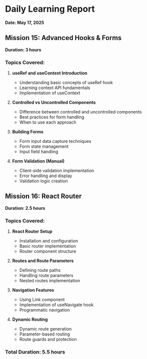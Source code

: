 # Daily Learning Report
**Date: May 17, 2025**

## Mission 15: Advanced Hooks & Forms
**Duration: 3 hours**

### Topics Covered:
1. **useRef and useContext Introduction**
   - Understanding basic concepts of useRef hook
   - Learning context API fundamentals
   - Implementation of useContext

2. **Controlled vs Uncontrolled Components**
   - Difference between controlled and uncontrolled components
   - Best practices for form handling
   - When to use each approach

3. **Building Forms**
   - Form input data capture techniques
   - Form state management
   - Input field handling

4. **Form Validation (Manual)**
   - Client-side validation implementation
   - Error handling and display
   - Validation logic creation

## Mission 16: React Router
**Duration: 2.5 hours**

### Topics Covered:
1. **React Router Setup**
   - Installation and configuration
   - Basic router implementation
   - Router component structure

2. **Routes and Route Parameters**
   - Defining route paths
   - Handling route parameters
   - Nested routes implementation

3. **Navigation Features**
   - Using Link component
   - Implementation of useNavigate hook
   - Programmatic navigation

4. **Dynamic Routing**
   - Dynamic route generation
   - Parameter-based routing
   - Route guards and protection

### Total Duration: 5.5 hours

